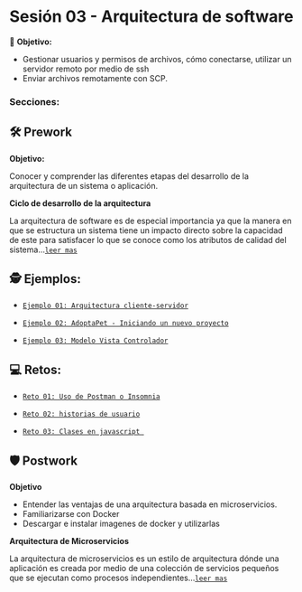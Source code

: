 # Sesión 03 - Arquitectura de software

🎯 **Objetivo:**

- Gestionar usuarios y permisos de archivos, cómo conectarse, utilizar un servidor remoto por medio de ssh
- Enviar archivos remotamente con SCP.

### Secciones:

## 🛠 Prework

**Objetivo:**

Conocer y comprender las diferentes etapas del desarrollo de la arquitectura de un sistema o aplicación.

**Ciclo de desarrollo de la arquitectura**

La arquitectura de software es de especial importancia ya que la manera en que se estructura un sistema tiene un impacto directo sobre la capacidad de este para satisfacer lo que se conoce como los atributos de calidad del sistema...[`leer mas`](Prework/#prework---ciclo-de-desarrollo-de-la-arquitectura)


## 🕵  Ejemplos:


- [`Ejemplo 01: Arquitectura cliente-servidor`](Ejemplo-01/)

- [`Ejemplo 02: AdoptaPet - Iniciando un nuevo proyecto`](Ejemplo-02/)

- [`Ejemplo 03: Modelo Vista Controlador`](Ejemplo-03/)

## 💻 Retos:

- [`Reto 01: Uso de Postman o Insomnia`](Reto-01/#reto-1)

- [`Reto 02: historias de usuario`](Reto-02/#reto-2)

- [`Reto 03: Clases en javascript `](Reto-03/#reto-3)

## 🛡 Postwork

**Objetivo**

- Entender las ventajas de una arquitectura basada en microservicios.
- Familiarizarse con Docker
- Descargar e instalar imagenes de docker y utilizarlas

**Arquitectura de Microservicios**

La arquitectura de microservicios es un estilo de arquitectura dónde una aplicación es creada por medio de una colección de servicios pequeños que se ejecutan como procesos independientes...[`leer mas`](Postwork/#postwork---arquitectura-de-microservicios)


